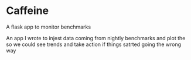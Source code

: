 # Caffeine
A flask app to monitor benchmarks

An app I wrote to injest data coming from nightly benchmarks and plot the so we could see trends and take action if things satrted going the wrong way
